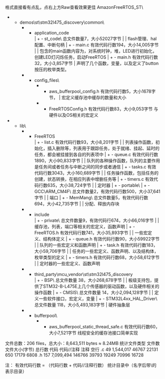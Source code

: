 格式直接看有点乱，点右上方Raw查看效果更佳
AmazonFreeRTOS_ST\
+ - demos\st\stm32l475_discovery\common\
	+ - application_code\
	|	+ - st_code\ 总文件数量7，大小52027字节
	|	|	flash管理、hal配置、中断句柄
	|	+ - main.c 有效代码行数194，大小14,005字节
	|	|	包含的main函数内容为，对系统时钟，堆，LED进行初始化，创建LED灯闪烁任务，启动FreeRTOS
	|	+ - main.h 有效代码行数32，大小3,857字节
	|		声明了几个函数，变量，以及定义了button按压的枚举类型。
	+ - config_files\
		+ - aws_bufferpool_config.h 有效代码行数5，大小1678字节，
		|	宏定义缓存池中缓存的数量和大小
		+ - FreeRTOSConfig.h 有效代码行数83，大小9,053字节
			与硬件以及OS相关的宏定义
+ - lib\
	+ - FreeRTOS\
	|	+ - list.c 有效代码行数93，大小8,201字节
	|	|	列表操作函数，初始化，插入删除等，列表用于跟踪任务，处于就绪、挂起、延时的任务，都会被挂接到各自的列表项中
	|	+ - queue.c 有效代码行数1890，大小90,833字节
	|	|	队列的各种操作函数，队列的主要作用是任务间或者任务与中断之间的同步或者通信
	|	+ - tasks.c 有效代码行数3043，大小160,689字节
	|	|	任务操作函数，包括任务的创建，状态转换，在相应列表中增删任务等
	|	+ - timers.c 有效代码行数635，大小38,724字节
	|	|	定时器
	|	+ - portable\ 
	|		+ - GCC\ARM_CM4F\ 总文件数量2，有效代码行数500，大小37,641字节
	|		|	端口
	|		+ - MemMang\ 总文件数量5，有效代码行数694，大小42,735字节
	|		|	分配、释放内存块
	+ - include\
	|	+ - private\ 总文件数量9，有效代码行674，大小66,016字节
	|	|	缓存池，列表，端口等相关的宏定义，函数声明
	|	+ - FreeRTOS.h 有效代码行数741，大小35,893字节
	|	|	一些宏定义、结构体定义
	|	+ - queue.h 有效代码行数90，大小59922字节
	|	|	队列的一些宏定义和函数声明
	|	+ - task.h 有效代码行数183，大小59,706字节
	|	|	任务的一些宏定义、函数声明、以及结构体，枚举类型的定义
	|	+ - timers.h 有效代码行数68，大小58,612字节
	|	|	定时器的一些宏定义、函数声明
	+ - third_party\mcu_vendor\st\stm32l475_discovery\
	|	+ - BSP\ 总文件数量 38，大小268,678字节
	|	|	板级支持包，提供了STM32-B-L475E上几个传感器的驱动函数，以及硬件相关的操作函数
	|	+ - CMSIS\ 总文件数量 14，大小2,094,128字节
	|	|	定义一些软件接口，宏定义，变量
	|	+ - STM32L4xx_HAL_Driver\ 总文件数量 118，大小5,493,183字节
	|		硬件抽象层
	+ - bufferpool\
		+ - aws_bufferpool_static_thread_safe.c 有效代码行数60，大小7,521字节
			线程安全的缓存池接口简单实现

文件总数：206 files，总大小：8,643,511 bytes ≈ 8.24MB
统计文件类型	文件数	文件大小(字节)	总行数	代码	代码//注释	注释	空行
.c		49	1,544,017	46767	22131	650		17179	6808
.h		157	7,099,494	146766	39793	19249		70996	16728

注：
有效代码行数 = （代码行数 + 代码//注释行数）
统计目录中（名字后带\的表示目录）

